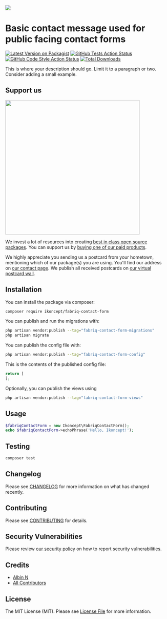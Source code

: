 
[<img src="https://github-ads.s3.eu-central-1.amazonaws.com/support-ukraine.svg?t=1" />](https://supportukrainenow.org)

# Basic contact message used for public facing contact forms

[![Latest Version on Packagist](https://img.shields.io/packagist/v/ikoncept/fabriq-contact-form.svg?style=flat-square)](https://packagist.org/packages/ikoncept/fabriq-contact-form)
[![GitHub Tests Action Status](https://img.shields.io/github/workflow/status/ikoncept/fabriq-contact-form/run-tests?label=tests)](https://github.com/ikoncept/fabriq-contact-form/actions?query=workflow%3Arun-tests+branch%3Amain)
[![GitHub Code Style Action Status](https://img.shields.io/github/workflow/status/ikoncept/fabriq-contact-form/Check%20&%20fix%20styling?label=code%20style)](https://github.com/ikoncept/fabriq-contact-form/actions?query=workflow%3A"Check+%26+fix+styling"+branch%3Amain)
[![Total Downloads](https://img.shields.io/packagist/dt/ikoncept/fabriq-contact-form.svg?style=flat-square)](https://packagist.org/packages/ikoncept/fabriq-contact-form)

This is where your description should go. Limit it to a paragraph or two. Consider adding a small example.

## Support us

[<img src="https://github-ads.s3.eu-central-1.amazonaws.com/fabriq-contact-form.jpg?t=1" width="419px" />](https://spatie.be/github-ad-click/fabriq-contact-form)

We invest a lot of resources into creating [best in class open source packages](https://spatie.be/open-source). You can support us by [buying one of our paid products](https://spatie.be/open-source/support-us).

We highly appreciate you sending us a postcard from your hometown, mentioning which of our package(s) you are using. You'll find our address on [our contact page](https://spatie.be/about-us). We publish all received postcards on [our virtual postcard wall](https://spatie.be/open-source/postcards).

## Installation

You can install the package via composer:

```bash
composer require ikoncept/fabriq-contact-form
```

You can publish and run the migrations with:

```bash
php artisan vendor:publish --tag="fabriq-contact-form-migrations"
php artisan migrate
```

You can publish the config file with:

```bash
php artisan vendor:publish --tag="fabriq-contact-form-config"
```

This is the contents of the published config file:

```php
return [
];
```

Optionally, you can publish the views using

```bash
php artisan vendor:publish --tag="fabriq-contact-form-views"
```

## Usage

```php
$fabriqContactForm = new Ikoncept\FabriqContactForm();
echo $fabriqContactForm->echoPhrase('Hello, Ikoncept!');
```

## Testing

```bash
composer test
```

## Changelog

Please see [CHANGELOG](CHANGELOG.md) for more information on what has changed recently.

## Contributing

Please see [CONTRIBUTING](https://github.com/ikoncept/.github/blob/main/CONTRIBUTING.md) for details.

## Security Vulnerabilities

Please review [our security policy](../../security/policy) on how to report security vulnerabilities.

## Credits

- [Albin N](https://github.com/ikoncept)
- [All Contributors](../../contributors)

## License

The MIT License (MIT). Please see [License File](LICENSE.md) for more information.
